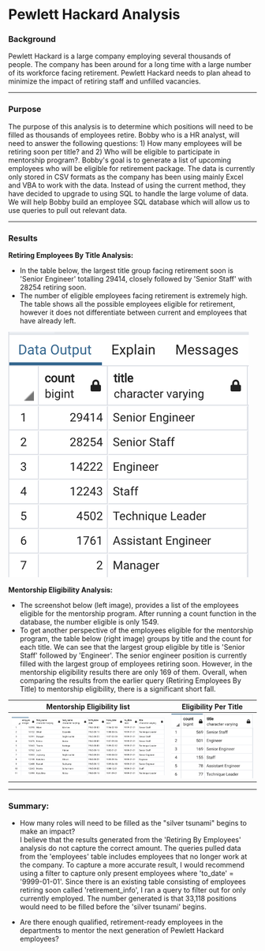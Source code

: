 # Pewlett Hackard Analysis

### Background

Pewlett Hackard is a large company employing several thousands of people. The company has been around for a long time with a large number of its workforce facing retirement. Pewlett Hackard needs to plan ahead to minimize the impact of retiring staff and unfilled vacancies. 

---
### Purpose
The purpose of this analysis is to determine which positions will need to be filled as thousands of employees retire. Bobby who is a HR analyst, will need to answer the following questions: 1) How many employees will be retiring soon per title? and 2) Who will be eligible to participate in mentorship program?. Bobby's goal is to generate a list of upcoming employees who will be eligible for retirement package. The data is currently only stored in CSV formats as the company has been using mainly Excel and VBA to work with the data. Instead of using the current method, they have decided to upgrade to using SQL to handle the large volume of data. We will help Bobby build an employee SQL database which will allow us to use queries to pull out relevant data.

---
### Results

**Retiring Employees By Title Analysis:**

* In the table below, the largest title group facing retirement soon is 'Senior Engineer' totalling 29414, closely followed by 'Senior Staff' with 28254 retiring soon.
* The number of eligible employees facing retirement is extremely high. The table shows all the possible employees eligible for retirement, however it does not differentiate between current and employees that have already left.

![retiring_titles](https://github.com/YanLuong/Pewlett-Hackard-Analysis/blob/main/Analysis_Projects_Folder/Pewlett-Hackard-Analysis%20Folder/Screen%20Shot%20Retiring%20Titles.png)



**Mentorship Eligibility Analysis:**

* The screenshot below (left image), provides a list of the employees eligible for the mentorship program. After running a count function in the database, the number eligible is only 1549. 
* To get another perspective of the employees eligible for the mentorship program, the table below (right image) groups by title and the count for each title. We can see that the largest group eligible by title is 'Senior Staff' followed by 'Engineer'. The senior engineer position is currently filled with the largest group of employees retiring soon. However, in the mentorship eligibility results there are only 169 of them. Overall, when comparing the results from the earlier query (Retiring Employees By Title) to mentorship eligibility, there is a significant short fall.


Mentorship Eligibility list          |  Eligibility Per Title
:-------------------------:|:-------------------------:
![!mentorship eligibility](https://github.com/YanLuong/Pewlett-Hackard-Analysis/blob/main/Analysis_Projects_Folder/Pewlett-Hackard-Analysis%20Folder/Screen%20Shot%20Mentorship%20Eligibility.png)  |  ![mentor eligibility by title](https://github.com/YanLuong/Pewlett-Hackard-Analysis/blob/main/Analysis_Projects_Folder/Pewlett-Hackard-Analysis%20Folder/Mentor_eligibility_by_title%20screenshot.png)



----

### Summary:

* How many roles will need to be filled as the "silver tsunami" begins to make an impact?   
  I believe that the results generated from the 'Retiring By Employees' analysis do not capture the correct amount. The queries pulled data from the 'employees' table includes employees that no longer work at the company. To capture a more accurate result, I would recommend using a filter to capture only present employees where 'to_date' = '9999-01-01'. Since there is an existing table consisting of employees retiring soon called 'retirement_info', I ran a query to filter out for only currently employed. The number generated is that 33,118 positions would need to be filled before the 'silver tsunami' begins.
  
* Are there enough qualified, retirement-ready employees in the departments to mentor the next generation of Pewlett Hackard employees?
